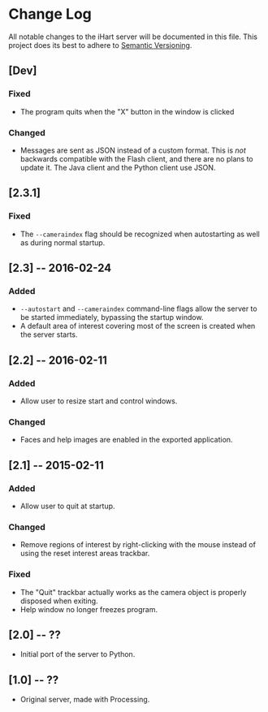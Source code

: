 # Change Log
All notable changes to the iHart server will be documented in this file.
This project does its best to adhere to [Semantic Versioning](http://semver.org/).

## [Dev]
### Fixed
- The program quits when the "X" button in the window is clicked

### Changed
- Messages are sent as JSON instead of a custom format. This is *not* backwards compatible with the Flash client, and there are no plans to update it. The Java client and the Python client use JSON. 

## [2.3.1]
### Fixed
- The `--cameraindex` flag should be recognized when autostarting as well as during normal startup.

## [2.3] -- 2016-02-24
### Added
- `--autostart` and `--cameraindex` command-line flags allow the server to be started immediately, bypassing the startup window.
- A default area of interest covering most of the screen is created when the server starts.

## [2.2] -- 2016-02-11
### Added
- Allow user to resize start and control windows.

### Changed
- Faces and help images are enabled in the exported application.

## [2.1] -- 2015-02-11
### Added
- Allow user to quit at startup.

### Changed
- Remove regions of interest by right-clicking with the mouse instead of using the reset interest areas trackbar.

### Fixed
- The "Quit" trackbar actually works as the camera object is properly disposed when exiting.
- Help window no longer freezes program.

## [2.0] -- ??
- Initial port of the server to Python.

## [1.0] -- ??
- Original server, made with Processing.
